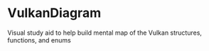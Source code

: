 # VulkanDiagram
Visual study aid to help build mental map of the Vulkan structures, functions, and enums
